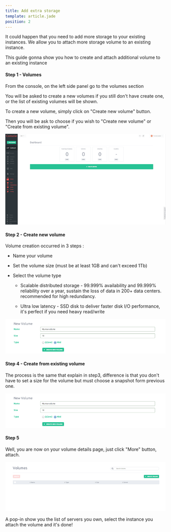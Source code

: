 ```yaml
---
title: Add extra storage
template: article.jade
position: 2
---
```


It could happen that you need to add more storage to your existing instances.
We allow you to attach more storage volume to an existing instance.

This guide gonna show you how to create and attach additional volume to an existing instance

#### Step 1 - Volumes

From the console, on the left side panel go to the volumes section

You will be asked to create a new volumes if you still don't have create one, or the list of existing volumes will be shown.

To create a new volume, simply click on "Create new volume" button.

Then you will be ask to choose if you wish to "Create new volume" or "Create from existing volume".

![Console](../imgs/img_tmp_dashboard.png "Temporaire")

#### Step 2 - Create new volume

Volume creation occurred in 3 steps :

- Name your volume

- Set the volume size (must be at least 1GB and can't exceed 1Tb)

- Select the volume type

  - Scalable distributed storage - 99.999% availability and 99.999% reliability over a year, sustain the loss of data in 200+ data centers. recommended for high redundancy.

  - Ultra low latency - SSD disk to deliver faster disk I/O performance, it's perfect if you need heavy read/write

![New volume](../imgs/img_tmp_new_volume.png "Temporaire")

#### Step 4 - Create from existing volume

The process is the same that explain in step3, difference is that you don't have to set a size for the volume but must choose a  snapshot form previous one.

![New volume](../imgs/img_tmp_new_volume.png "Temporaire")

#### Step 5

Well, you are now on your volume details page, just click "More" button, attach.

![Volumes list](../imgs/img_tmp_volumes.png "Temporaire")

A pop-in show you the list of servers you own, select the instance you attach the volume and it's done!






